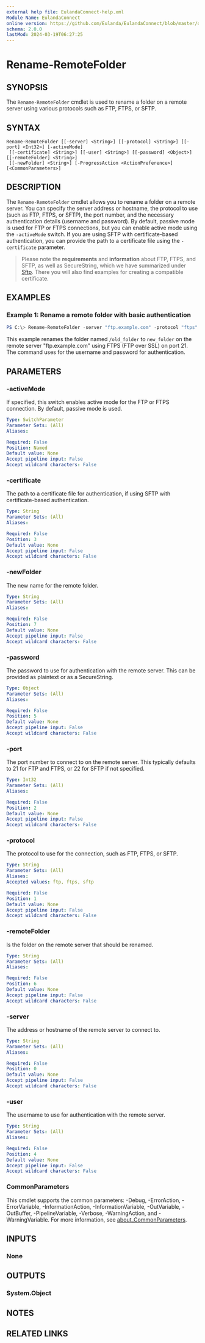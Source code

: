 ```yaml
---
external help file: EulandaConnect-help.xml
Module Name: EulandaConnect
online version: https://github.com/Eulanda/EulandaConnect/blob/master/docs/Rename-RemoteFolder.md
schema: 2.0.0
lastMod: 2024-03-19T06:27:25
---
```


# Rename-RemoteFolder

## SYNOPSIS
The `Rename-RemoteFolder` cmdlet is used to rename a folder on a remote server using various protocols such as FTP, FTPS, or SFTP.

## SYNTAX

```
Rename-RemoteFolder [[-server] <String>] [[-protocol] <String>] [[-port] <Int32>] [-activeMode]
 [[-certificate] <String>] [[-user] <String>] [[-password] <Object>] [[-remoteFolder] <String>]
 [[-newFolder] <String>] [-ProgressAction <ActionPreference>] [<CommonParameters>]
```

## DESCRIPTION
The `Rename-RemoteFolder` cmdlet allows you to rename a folder on a remote server. You can specify the server address or hostname, the protocol to use (such as FTP, FTPS, or SFTP), the port number, and the necessary authentication details (username and password). By default, passive mode is used for FTP or FTPS connections, but you can enable active mode using the `-activeMode` switch. If you are using SFTP with certificate-based authentication, you can provide the path to a certificate file using the `-certificate` parameter.

> Please note the **requirements** and **information** about FTP, FTPS, and SFTP, as well as SecureString, which we have summarized under [Sftp](../appendix/Sftp.md). There you will also find examples for creating a compatible certificate.

## EXAMPLES

### Example 1: Rename a remote folder with basic authentication
```powershell
PS C:\> Rename-RemoteFolder -server "ftp.example.com" -protocol "ftps" -port 21 -user "username" -password "password" -remoteFolder "/old_folder" -newFolder "/new_folder"
```

This example renames the folder named `/old_folder` to `new_folder` on the remote server "ftp.example.com" using FTPS (FTP over SSL) on port 21. The command uses for the username and password for authentication.

## PARAMETERS

### -activeMode
If specified, this switch enables active mode for the FTP or FTPS connection. By default, passive mode is used.

```yaml
Type: SwitchParameter
Parameter Sets: (All)
Aliases:

Required: False
Position: Named
Default value: None
Accept pipeline input: False
Accept wildcard characters: False
```

### -certificate
The path to a certificate file for authentication, if using SFTP with certificate-based authentication.

```yaml
Type: String
Parameter Sets: (All)
Aliases:

Required: False
Position: 3
Default value: None
Accept pipeline input: False
Accept wildcard characters: False
```

### -newFolder
The new name for the remote folder.

```yaml
Type: String
Parameter Sets: (All)
Aliases:

Required: False
Position: 7
Default value: None
Accept pipeline input: False
Accept wildcard characters: False
```

### -password
The password to use for authentication with the remote server. This can be provided as plaintext or as a SecureString.

```yaml
Type: Object
Parameter Sets: (All)
Aliases:

Required: False
Position: 5
Default value: None
Accept pipeline input: False
Accept wildcard characters: False
```

### -port
The port number to connect to on the remote server. This typically defaults to 21 for FTP and FTPS, or 22 for SFTP if not specified.

```yaml
Type: Int32
Parameter Sets: (All)
Aliases:

Required: False
Position: 2
Default value: None
Accept pipeline input: False
Accept wildcard characters: False
```

### -protocol
The protocol to use for the connection, such as FTP, FTPS, or SFTP.

```yaml
Type: String
Parameter Sets: (All)
Aliases:
Accepted values: ftp, ftps, sftp

Required: False
Position: 1
Default value: None
Accept pipeline input: False
Accept wildcard characters: False
```

### -remoteFolder
Is the folder on the remote server that should be renamed.

```yaml
Type: String
Parameter Sets: (All)
Aliases:

Required: False
Position: 6
Default value: None
Accept pipeline input: False
Accept wildcard characters: False
```

### -server
The address or hostname of the remote server to connect to.

```yaml
Type: String
Parameter Sets: (All)
Aliases:

Required: False
Position: 0
Default value: None
Accept pipeline input: False
Accept wildcard characters: False
```

### -user
The username to use for authentication with the remote server.

```yaml
Type: String
Parameter Sets: (All)
Aliases:

Required: False
Position: 4
Default value: None
Accept pipeline input: False
Accept wildcard characters: False
```


### CommonParameters
This cmdlet supports the common parameters: -Debug, -ErrorAction, -ErrorVariable, -InformationAction, -InformationVariable, -OutVariable, -OutBuffer, -PipelineVariable, -Verbose, -WarningAction, and -WarningVariable. For more information, see [about_CommonParameters](http://go.microsoft.com/fwlink/?LinkID=113216).

## INPUTS

### None

## OUTPUTS

### System.Object
## NOTES

## RELATED LINKS


